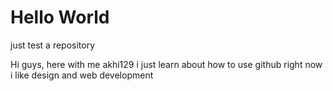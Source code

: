 # Hello World
just test a repository

Hi guys, here with me akhi129
i just learn about how to use github right now
i like design and web development
